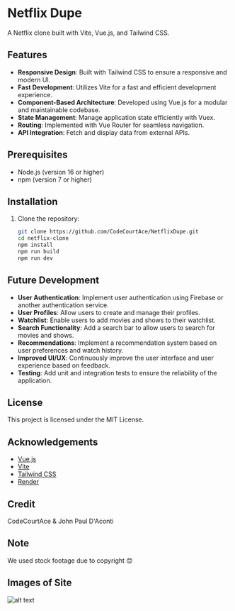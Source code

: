 # Netflix Dupe

A Netflix clone built with Vite, Vue.js, and Tailwind CSS.

## Features

- **Responsive Design**: Built with Tailwind CSS to ensure a responsive and modern UI.
- **Fast Development**: Utilizes Vite for a fast and efficient development experience.
- **Component-Based Architecture**: Developed using Vue.js for a modular and maintainable codebase.
- **State Management**: Manage application state efficiently with Vuex.
- **Routing**: Implemented with Vue Router for seamless navigation.
- **API Integration**: Fetch and display data from external APIs.

## Prerequisites

- Node.js (version 16 or higher)
- npm (version 7 or higher)

## Installation

1. Clone the repository:
   ```sh
   git clone https://github.com/CodeCourtAce/NetflixDupe.git
   cd netflix-clone
   npm install
   npm run build
   npm run dev
## 

## Future Development

- **User Authentication**: Implement user authentication using Firebase or another authentication service.
- **User Profiles**: Allow users to create and manage their profiles.
- **Watchlist**: Enable users to add movies and shows to their watchlist.
- **Search Functionality**: Add a search bar to allow users to search for movies and shows.
- **Recommendations**: Implement a recommendation system based on user preferences and watch history.
- **Improved UI/UX**: Continuously improve the user interface and user experience based on feedback.
- **Testing**: Add unit and integration tests to ensure the reliability of the application.

## License

This project is licensed under the MIT License.

## Acknowledgements

- [Vue.js](https://vuejs.org/)
- [Vite](https://vitejs.dev/)
- [Tailwind CSS](https://tailwindcss.com/)
- [Render](https://render.com/)

## Credit 

CodeCourtAce & John Paul D'Aconti

## Note

We used stock footage due to copyright 😊

## Images of Site 

![alt text](image.png)